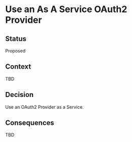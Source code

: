 # Use an As A Service OAuth2 Provider

## Status

Proposed

## Context

TBD

## Decision

Use an OAuth2 Provider as a Service.

## Consequences

TBD